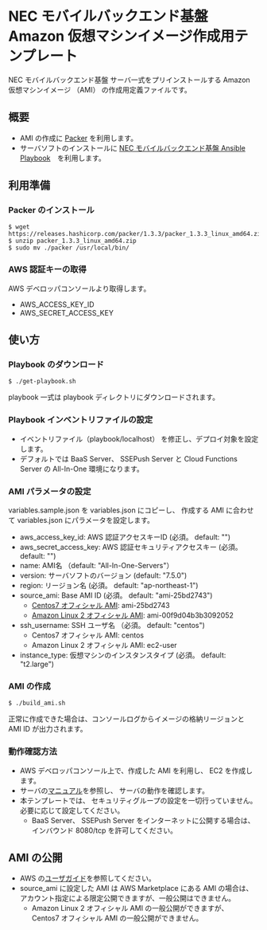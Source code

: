 # NEC モバイルバックエンド基盤 Amazon 仮想マシンイメージ作成用テンプレート

NEC モバイルバックエンド基盤 サーバ一式をプリインストールする Amazon 仮想マシンイメージ （AMI） の作成用定義ファイルです。

## 概要

- AMI の作成に [Packer](https://www.packer.io/) を利用します。 
- サーバソフトのインストールに [NEC モバイルバックエンド基盤 Ansible Playbook](https://github.com/nec-baas/ansible-playbook-necbaas-server)　を利用します。

## 利用準備

### Packer のインストール

    $ wget https://releases.hashicorp.com/packer/1.3.3/packer_1.3.3_linux_amd64.zip
    $ unzip packer_1.3.3_linux_amd64.zip
    $ sudo mv ./packer /usr/local/bin/

### AWS 認証キーの取得
AWS デベロッパコンソールより取得します。

- AWS_ACCESS_KEY_ID
- AWS_SECRET_ACCESS_KEY

## 使い方

### Playbook のダウンロード

    $ ./get-playbook.sh

playbook 一式は playbook ディレクトリにダウンロードされます。

### Playbook インベントリファイルの設定

- イベントリファイル（playbook/localhost） を修正し、デプロイ対象を設定します。 
- デフォルトでは BaaS Server、 SSEPush Server と Cloud Functions Server の All-In-One 環境になります。

### AMI パラメータの設定

variables.sample.json を variables.json にコピーし、 作成する AMI に合わせて variables.json にパラメータを設定します。

- aws_access_key_id: AWS 認証アクセスキーID (必須。 default: "")
- aws_secret_access_key: AWS 認証セキュリティアクセスキー (必須。 default: "")
- name: AMI名 （default: "All-In-One-Servers"）
- version: サーバソフトのバージョン (default: "7.5.0")
- region: リージョン名 (必須。 default: "ap-northeast-1")
- source_ami: Base AMI ID (必須。 default: "ami-25bd2743")
  - [Centos7 オフィシャル AMI](https://wiki.centos.org/Cloud/AWS): ami-25bd2743
  - [Amazon Linux 2 オフィシャル AMI](https://aws.amazon.com/jp/amazon-linux-2/release-notes/): ami-00f9d04b3b3092052
- ssh_username: SSH ユーザ名 （必須。 default: "centos")
  - Centos7 オフィシャル AMI: centos
  - Amazon Linux 2 オフィシャル AMI: ec2-user 
- instance_type: 仮想マシンのインスタンスタイプ (必須。 default: "t2.large")

### AMI の作成

    $ ./build_ami.sh

正常に作成できた場合は、コンソールログからイメージの格納リージョンと AMI ID が出力されます。

### 動作確認方法

- AWS デベロッパコンソール上で、作成した AMI を利用し、 EC2 を作成します。
- サーバの[マニュアル](https://nec-baas.github.io/documents.html)を参照し、 サーバの動作を確認します。
- 本テンプレートでは、 セキュリティグループの設定を一切行っていません。 必要に応じて設定してください。
  - BaaS Server、 SSEPush Server をインターネットに公開する場合は、インバウンド 8080/tcp を許可してください。

## AMI の公開
- AWS の[ユーザガイド](https://docs.aws.amazon.com/ja_jp/AWSEC2/latest/UserGuide/sharingamis-intro.html)を参照してください。
- source_ami に設定した AMI は AWS Marketplace にある AMI の場合は、アカウント指定による限定公開できますが、一般公開はできません。
  - Amazon Linux 2 オフィシャル AMI の一般公開ができますが、　Centos7 オフィシャル AMI の一般公開ができません。

